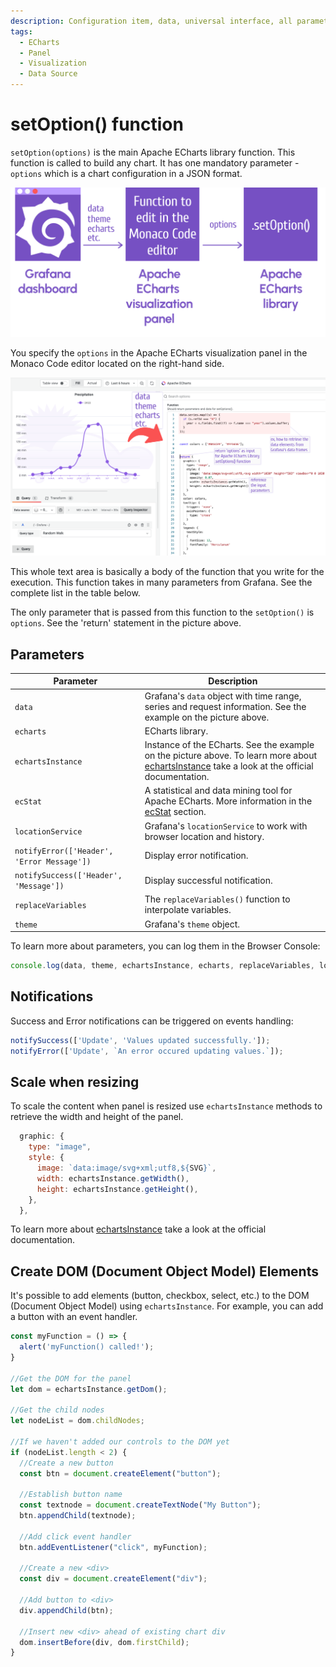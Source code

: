 ```yaml
---
description: Configuration item, data, universal interface, all parameters and data can all be modified through `setOption()` function in the plugin's options.
tags:
  - ECharts
  - Panel
  - Visualization
  - Data Source
---
```


# setOption() function

`setOption(options)` is the main Apache ECharts library function. This function is called to build any chart. It has one mandatory parameter - `options` which is a chart configuration in a JSON format.

![setOptions Schema](img/schema.png)

You specify the `options` in the Apache ECharts visualization panel in the Monaco Code editor located on the right-hand side. 

![setOptions Function](img/function.png)

This whole text area is basically a body of the function that you write for the execution. This function takes in many parameters from Grafana. See the complete list in the table below.

The only parameter that is passed from this function to the `setOption()` is `options`. See the 'return' statement in the picture above.
 
## Parameters

| Parameter | Description |
| -- | -- |
| `data` | Grafana's `data` object with time range, series and request information. See the example on the picture above. |
| `echarts` | ECharts library. |
| `echartsInstance` | Instance of the ECharts. See the example on the picture above. To learn more about [echartsInstance](https://echarts.apache.org/en/api.html#echartsInstance) take a look at the official documentation.|
| `ecStat` | A statistical and data mining tool for Apache ECharts. More information in the [ecStat](tutorials/ecstat) section. |
| `locationService` | Grafana's `locationService` to work with browser location and history. |
| `notifyError(['Header', 'Error Message'])` | Display error notification. |
| `notifySuccess(['Header', 'Message'])` | Display successful notification. |
| `replaceVariables` | The `replaceVariables()` function to interpolate variables. |
| `theme` | Grafana's `theme` object. |

To learn more about parameters, you can log them in the Browser Console:

```javascript
console.log(data, theme, echartsInstance, echarts, replaceVariables, locationService);
```

## Notifications

Success and Error notifications can be triggered on events handling:

```javascript
notifySuccess(['Update', 'Values updated successfully.']);
notifyError(['Update', `An error occured updating values.`]);
```

## Scale when resizing

To scale the content when panel is resized use `echartsInstance` methods to retrieve the width and height of the panel.

```javascript
  graphic: {
    type: "image",
    style: {
      image: `data:image/svg+xml;utf8,${SVG}`,
      width: echartsInstance.getWidth(),
      height: echartsInstance.getHeight(),
    },
  },
```

To learn more about [echartsInstance](https://echarts.apache.org/en/api.html#echartsInstance) take a look at the official documentation.

## Create DOM (Document Object Model) Elements

It's possible to add elements (button, checkbox, select, etc.) to the DOM (Document Object Model) using `echartsInstance`. For example, you can add a button with an event handler.

```javascript
const myFunction = () => {
  alert('myFunction() called!');
}

//Get the DOM for the panel
let dom = echartsInstance.getDom();

//Get the child nodes
let nodeList = dom.childNodes;

//If we haven't added our controls to the DOM yet
if (nodeList.length < 2) {
  //Create a new button
  const btn = document.createElement("button");

  //Establish button name
  const textnode = document.createTextNode("My Button");
  btn.appendChild(textnode);

  //Add click event handler
  btn.addEventListener("click", myFunction);

  //Create a new <div>
  const div = document.createElement("div");

  //Add button to <div>
  div.appendChild(btn);

  //Insert new <div> ahead of existing chart div
  dom.insertBefore(div, dom.firstChild);
}
```